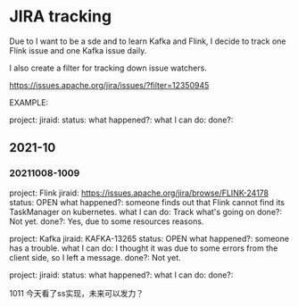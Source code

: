 # JIRA tracking

Due to I want to be a sde and to learn Kafka and Flink, I decide to track one Flink issue and one Kafka issue daily.

I also create a filter for tracking down issue watchers.

https://issues.apache.org/jira/issues/?filter=12350945

EXAMPLE:

project: 
jiraid: 
status: 
what happened?: 
what I can do: 
done?: 

## 2021-10

### 20211008-1009

project: Flink
jiraid: https://issues.apache.org/jira/browse/FLINK-24178
status: OPEN
what happened?: someone finds out that Flink cannot find its TaskManager on kubernetes.
what I can do: Track what's going on
done?: Not yet.
done?: Yes, due to some resources reasons.

project: Kafka
jiraid: KAFKA-13265
status: OPEN
what happened?: someone has a trouble.
what I can do: I thought it was due to some errors from the client side, so I left a message.
done?: Not yet.

project: 
jiraid: 
status: 
what happened?: 
what I can do: 
done?: 

1011
今天看了ss实现，未来可以发力？